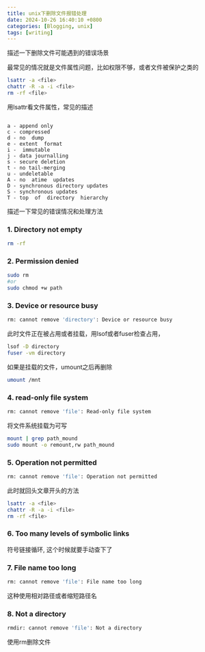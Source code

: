 ```yaml
---
title: unix下删除文件报错处理
date: 2024-10-26 16:40:10 +0800
categories: [Blogging, unix]
tags: [writing]
---
```


描述一下删除文件可能遇到的错误场景

最常见的情况就是文件属性问题，比如权限不够，或者文件被保护之类的

```bash
lsattr -a <file>
chattr -R -a -i <file>
rm -rf <file>
```

用lsattr看文件属性，常见的描述

```ascii

a - append only
c - compressed
d - no  dump
e - extent  format
i -  immutable
j - data journalling
s - secure deletion
t - no tail-merging
u - undeletable
A - no  atime  updates
D - synchronous directory updates
S - synchronous updates
T - top  of  directory  hierarchy
```

描述一下常见的错误情况和处理方法

### 1. Directory not empty

```bash
rm -rf
```

### 2. Permission denied

```bash
sudo rm
#or
sudo chmod +w path
```

### 3. Device or resource busy

```bash
rm: cannot remove 'directory': Device or resource busy
```

此时文件正在被占用或者挂载，用lsof或者fuser检查占用，

```bash
lsof -D directory
fuser -vm directory
```

如果是挂载的文件，umount之后再删除

```bash
umount /mnt
```

### 4. read-only file system

```bash
rm: cannot remove 'file': Read-only file system
```

将文件系统挂载为可写

```bash
mount | grep path_mound
sudo mount -o remount,rw path_mound
```

### 5. Operation not permitted

```bash
rm: cannot remove 'file': Operation not permitted
```

此时就回头文章开头的方法

```bash
lsattr -a <file>
chattr -R -a -i <file>
rm -rf <file>
```

### 6. Too many levels of symbolic links

符号链接循环, 这个时候就要手动查下了

### 7. File name too long

```bash
rm: cannot remove 'file': File name too long
```

这种使用相对路径或者缩短路径名

### 8. Not a directory

```bash
rmdir: cannot remove 'file': Not a directory
```

使用rm删除文件
